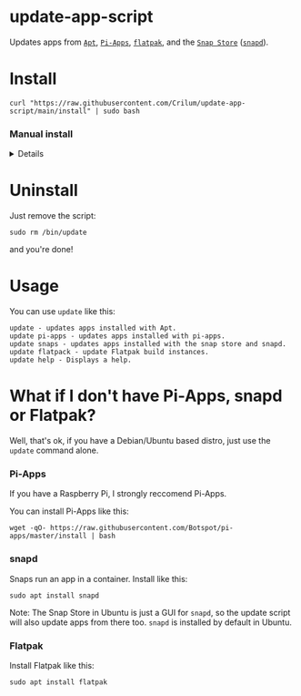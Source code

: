 # update-app-script
Updates apps from [`Apt`](https://en.wikipedia.org/wiki/APT_(software)),  [`Pi-Apps`](https://github.com/Botspot/pi-apps),     [`flatpak`](https://www.flatpak.org/), and the [`Snap Store`](https://snapcraft.io/) ([`snapd`](https://snapcraft.io)).




# Install
```
curl "https://raw.githubusercontent.com/Crilum/update-app-script/main/install" | sudo bash
```

 ### Manual install 
 <details> 
Or, if you prefer manual:

Clone the repository:
```
 git clone https://github.com/Crilum/update-app-script/
```

Or, if you have GitHub CLI:
```
gh repo clone Crilum/update-app-script
```

Copy the Update Script to `/bin/`:
```
cd update-app-script && sudo cp update /bin/
```

Make it executable:
```
sudo chmod +x /bin/update
```

Remove the cloned repository (This is optional):
```
rm /path/to/repo/directory/update-app-script
```

</details>
 
 


# Uninstall
Just remove the script:

`sudo rm /bin/update`

and you're done!


# Usage
You can use `update` like this:
```
update - updates apps installed with Apt.
update pi-apps - updates apps installed with pi-apps.
update snaps - updates apps installed with the snap store and snapd.
update flatpack - update Flatpak build instances.
update help - Displays a help.
```

# What if I don't have Pi-Apps, snapd or Flatpak?
Well, that's ok, if you have a Debian/Ubuntu based distro, just use the `update` command alone.

### Pi-Apps

If you have a Raspberry Pi, I strongly reccomend Pi-Apps.

You can install Pi-Apps like this:
```
wget -qO- https://raw.githubusercontent.com/Botspot/pi-apps/master/install | bash
```
### snapd
Snaps run an app in a container.
Install like this:
```
sudo apt install snapd
```

Note: The Snap Store in Ubuntu is just a GUI for `snapd`, so the update script will also update apps from there too. `snapd` is installed by default in Ubuntu.

### Flatpak
Install Flatpak like this:
```
sudo apt install flatpak
```
